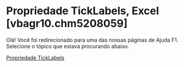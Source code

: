 
# Propriedade TickLabels, Excel [vbagr10.chm5208059]

Olá! Você foi redirecionado para uma das nossas páginas de Ajuda F1. Selecione o tópico que estava procurando abaixo.

[Propriedade TickLabels](http://msdn.microsoft.com/library/5aa48053-c9ff-71c7-7a03-d7fe47e681c7%28Office.15%29.aspx)
